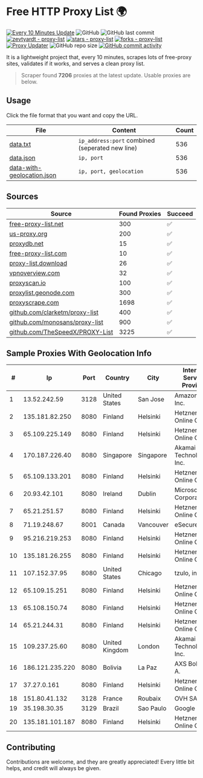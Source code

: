 
# Free HTTP Proxy List 🌍

[![Every 10 Minutes Update](https://github.com/mertguvencli/http-proxy-list/actions/workflows/main.yml/badge.svg?branch=main)](https://github.com/mertguvencli/http-proxy-list/actions/workflows/main.yml)
![GitHub](https://img.shields.io/github/license/mertguvencli/http-proxy-list)
![GitHub last commit](https://img.shields.io/github/last-commit/mertguvencli/http-proxy-list)
[![zevtyardt - proxy-list](https://img.shields.io/static/v1?label=zevtyardt&message=proxy-list&color=blue&logo=github)](https://github.com/zevtyardt/proxy-list "Go to GitHub repo")
[![stars - proxy-list](https://img.shields.io/github/stars/zevtyardt/proxy-list?style=social)](https://github.com/zevtyardt/proxy-list)
[![forks - proxy-list](https://img.shields.io/github/forks/zevtyardt/proxy-list?style=social)](https://github.com/zevtyardt/proxy-list)
[![Proxy Updater](https://github.com/zevtyardt/proxy-list/workflows/Proxy%20Updater/badge.svg)](https://github.com/zevtyardt/proxy-list/actions?query=workflow:"Proxy+Updater")
![GitHub repo size](https://img.shields.io/github/repo-size/zevtyardt/proxy-list)
[![GitHub commit activity](https://img.shields.io/github/commit-activity/m/zevtyardt/proxy-list?logo=commits)](https://github.com/zevtyardt/proxy-list/commits/main)

It is a lightweight project that, every 10 minutes, scrapes lots of free-proxy sites, validates if it works, and serves a clean proxy list.

> Scraper found **7206** proxies at the latest update. Usable proxies are below.

## Usage

Click the file format that you want and copy the URL.

|File|Content|Count|
|----|-------|-----|
|[data.txt](https://raw.githubusercontent.com/mertguvencli/http-proxy-list/main/proxy-list/data.txt)|`ip_address:port` combined (seperated new line)|536|
|[data.json](https://raw.githubusercontent.com/mertguvencli/http-proxy-list/main/proxy-list/data.json)|`ip, port`|536|
|[data-with-geolocation.json](https://raw.githubusercontent.com/mertguvencli/http-proxy-list/main/proxy-list/data-with-geolocation.json)|`ip, port, geolocation`|536|

## Sources

|Source|Found Proxies|Succeed|
|------|-------------|-------|
|[free-proxy-list.net](https://free-proxy-list.net)|300|✅|
|[us-proxy.org](https://www.us-proxy.org)|200|✅|
|[proxydb.net](http://proxydb.net)|15|✅|
|[free-proxy-list.com](https://free-proxy-list.com/?page=&port=&type%5B%5D=http&type%5B%5D=https&up_time=0&search=Search)|10|✅|
|[proxy-list.download](https://www.proxy-list.download/HTTP)|26|✅|
|[vpnoverview.com](https://vpnoverview.com/privacy/anonymous-browsing/free-proxy-servers)|32|✅|
|[proxyscan.io](https://www.proxyscan.io)|100|✅|
|[proxylist.geonode.com](https://proxylist.geonode.com/api/proxy-list?limit=300&page=1&sort_by=lastChecked&sort_type=desc&protocols=http,https)|300|✅|
|[proxyscrape.com](https://api.proxyscrape.com/v2/?request=displayproxies&protocol=http&timeout=10000&country=all&ssl=all&anonymity=all)|1698|✅|
|[github.com/clarketm/proxy-list](https://raw.githubusercontent.com/clarketm/proxy-list/master/proxy-list-raw.txt)|400|✅|
|[github.com/monosans/proxy-list](https://raw.githubusercontent.com/monosans/proxy-list/main/proxies/http.txt)|900|✅|
|[github.com/TheSpeedX/PROXY-List](https://raw.githubusercontent.com/TheSpeedX/PROXY-List/master/http.txt)|3225|✅|


## Sample Proxies With Geolocation Info

|#|Ip|Port|Country|City|Internet Service Provider|
|-|--|----|-------|----|-------------------------|
|1|13.52.242.59|3128|United States|San Jose|Amazon.com, Inc.|
|2|135.181.82.250|8080|Finland|Helsinki|Hetzner Online GmbH|
|3|65.109.225.149|8080|Finland|Helsinki|Hetzner Online GmbH|
|4|170.187.226.40|8080|Singapore|Singapore|Akamai Technologies, Inc.|
|5|65.109.133.201|8080|Finland|Helsinki|Hetzner Online GmbH|
|6|20.93.42.101|8080|Ireland|Dublin|Microsoft Corporation|
|7|65.21.251.57|8080|Finland|Helsinki|Hetzner Online GmbH|
|8|71.19.248.67|8001|Canada|Vancouver|eSecureData|
|9|95.216.219.253|8080|Finland|Helsinki|Hetzner Online GmbH|
|10|135.181.26.255|8080|Finland|Helsinki|Hetzner Online GmbH|
|11|107.152.37.95|8080|United States|Chicago|tzulo, inc.|
|12|65.109.15.251|8080|Finland|Helsinki|Hetzner Online GmbH|
|13|65.108.150.74|8080|Finland|Helsinki|Hetzner Online GmbH|
|14|65.21.244.31|8080|Finland|Helsinki|Hetzner Online GmbH|
|15|109.237.25.60|8080|United Kingdom|London|Akamai Technologies, Inc.|
|16|186.121.235.220|8080|Bolivia|La Paz|AXS Bolivia S. A.|
|17|37.27.0.161|8080|Finland|Helsinki|Hetzner Online GmbH|
|18|151.80.41.132|3128|France|Roubaix|OVH SAS|
|19|35.198.30.35|3129|Brazil|Sao Paulo|Google LLC|
|20|135.181.101.187|8080|Finland|Helsinki|Hetzner Online GmbH|



## Contributing

Contributions are welcome, and they are greatly appreciated! Every
little bit helps, and credit will always be given.

